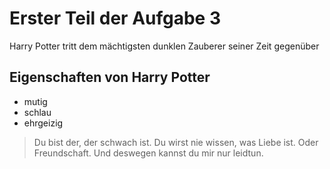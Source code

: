 # Erster Teil der Aufgabe 3
Harry Potter tritt dem mächtigsten dunklen Zauberer seiner Zeit gegenüber
## Eigenschaften von Harry Potter 
* mutig
* schlau
* ehrgeizig
> Du bist der, der schwach ist. Du wirst nie wissen, was Liebe ist. Oder Freundschaft. Und deswegen kannst du mir nur leidtun.